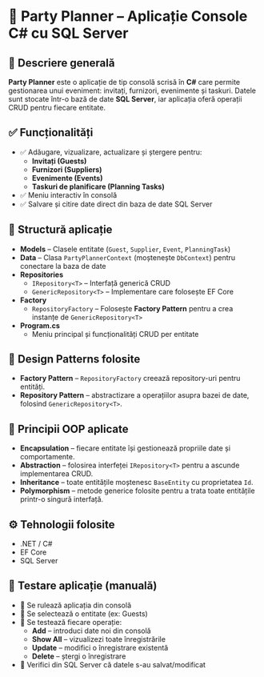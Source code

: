 # 🥳 Party Planner – Aplicație Console C# cu SQL Server

## 📌 Descriere generală

**Party Planner** este o aplicație de tip consolă scrisă în **C#** care permite gestionarea unui eveniment: invitați, furnizori, evenimente și taskuri. Datele sunt stocate într-o bază de date **SQL Server**, iar aplicația oferă operații CRUD pentru fiecare entitate.

## ✅ Funcționalități

- ✅ Adăugare, vizualizare, actualizare și ștergere pentru:
  - **Invitați (Guests)**
  - **Furnizori (Suppliers)**
  - **Evenimente (Events)**
  - **Taskuri de planificare (Planning Tasks)**
- ✅ Meniu interactiv în consolă
- ✅ Salvare și citire date direct din baza de date SQL Server

## 🧱 Structură aplicație

- **Models** – Clasele entitate (`Guest`, `Supplier`, `Event`, `PlanningTask`)
- **Data** – Clasa `PartyPlannerContext` (moștenește `DbContext`) pentru conectare la baza de date
- **Repositories**
  - `IRepository<T>` – Interfață generică CRUD
  - `GenericRepository<T>` – Implementare care folosește EF Core
- **Factory**
  - `RepositoryFactory` – Folosește **Factory Pattern** pentru a crea instanțe de `GenericRepository<T>`
- **Program.cs**
  - Meniu principal și funcționalități CRUD per entitate

## 🧠 Design Patterns folosite

- **Factory Pattern** – `RepositoryFactory` creează repository-uri pentru entități.
- **Repository Pattern** – abstractizare a operațiilor asupra bazei de date, folosind `GenericRepository<T>`.

## 🧰 Principii OOP aplicate

- **Encapsulation** – fiecare entitate își gestionează propriile date și comportamente.
- **Abstraction** – folosirea interfeței `IRepository<T>` pentru a ascunde implementarea CRUD.
- **Inheritance** – toate entitățile moștenesc `BaseEntity` cu proprietatea `Id`.
- **Polymorphism** – metode generice folosite pentru a trata toate entitățile printr-o singură interfață.

## ⚙️ Tehnologii folosite

- .NET / C#
- EF Core
- SQL Server

## 🧪 Testare aplicație (manuală)

- 🔸 Se rulează aplicația din consolă
- 🔸 Se selectează o entitate (ex: Guests)
- 🔸 Se testează fiecare operație:
  - **Add** – introduci date noi din consolă
  - **Show All** – vizualizezi toate înregistrările
  - **Update** – modifici o înregistrare existentă
  - **Delete** – ștergi o înregistrare
- 🔸 Verifici din SQL Server că datele s-au salvat/modificat
